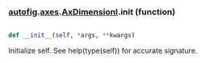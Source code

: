 ### [autofig](autofig.md).[axes](autofig.axes.md).[AxDimensionI](autofig.axes.AxDimensionI.md).__init__ (function)


```py

def __init__(self, *args, **kwargs)

```



Initialize self.  See help(type(self)) for accurate signature.

